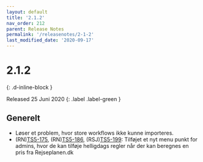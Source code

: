 ```yaml
---
layout: default
title: '2.1.2'
nav_order: 212
parent: Release Notes
permalink: '/releasenotes/2-1-2'
last_modified_date: '2020-09-17'
---
```


# 2.1.2
{: .d-inline-block }

Released 25 Juni 2020
{: .label .label-green }

## Generelt

- Løser et problem, hvor store workflows ikke kunne importeres.
- (RN)[TS5-175](https://sd.trifork.com/projects/TS5/queues/custom/95/TS5-175), (RN)[TS5-186](https://sd.trifork.com/projects/TS5/queues/custom/95/TS5-186), (RSJ)[TS5-199](https://sd.trifork.com/projects/TS5/queues/custom/95/TS5-999): Tilføjet et nyt menu punkt for admins, hvor de kan tilføje helligdags regler når der kan beregnes en pris fra Rejseplanen.dk
